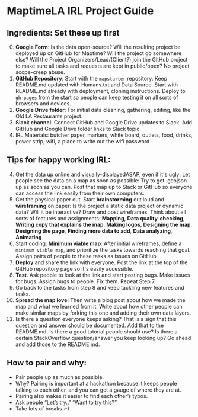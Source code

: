 # MaptimeLA IRL Project Guide

## Ingredients: Set these up first
0. **Google Form**: Is the data open-source? Will the resulting project be deployed up on GitHub for Maptime? Will the project go somewhere else? Will the Project Organizers/Lead/(Client?) join the GitHub project to make sure all tasks and requests are kept in public/open? No project scope-creep abuse.
1. **GitHub Repository**: Start with the `mapstarter` repository. Keep README.md updated with Humans.txt and Data Source. Start with README.md already with deployment, cloning instructions. Deploy to `gh-pages` from the start so people can keep testing it on all sorts of browsers and devices.
2. **Google Drive folder**: For initial data cleaning, gathering, editing, like the Old LA Restaurants project.
3. **Slack channel**: Connect GitHub and Google Drive updates to Slack. Add GitHub and Google Drive folder links to Slack topic.
4. IRL Materials: butcher paper, markers, white board, outlets, food, drinks, power strip, wifi, a place to write out the wifi password

## Tips for happy working IRL:
4. Get the data up online and visually-displayedASAP, even if it's ugly: Let people see the data on a map as soon as possible: Try to get .geojson up as soon as you can. Post that map up to Slack or GitHub so everyone can access the link easily from their own computers.
5. Get the physical paper out. Start **brainstorming** out loud and **wireframing** on paper: Is the project a static data project or dynamic data? Will it be interactive? Draw and post wireframes. Think about all sorts of features and assignments: **Mapping**, **Data quality-checking**, **Writing copy that explains the map**, **Making logos**, **Designing the map**, **Designing the page**, **Finding more data to add**, **Data analyzing**, **Animating**
6. Start coding: **Minimum viable map**: After initial wireframes, define a `minimum viable map`, and prioritize the tasks towards reaching that goal. Assign pairs of people to these tasks as issues on GitHub.
7. **Deploy** and share the link with everyone. Post the link at the top of the GitHub repository page so it's easily accessible.
8. **Test**. Ask people to look at the link and start posting bugs. Make issues for bugs. Assign bugs to people. Fix them. Repeat Step 7.
9. Go back to the tasks from step 8 and keep tackling new features and tasks.
10. **Spread the map love**! Then write a blog post about how we made the map and what we learned from it. Write about how other people can make similar maps by forking this one and adding their own data layers.
11. Is there a question everyone keeps asking? That is a sign that this question and answer should be documented. Add that to the README.md. Is there a good tutorial people should use? Is there a certain StackOverflow question/answer you keep looking up? Go ahead and add those to the README.md.

## How to pair and why:
- Pair people up as much as possible. 
- Why? Pairing is important at a hackathon because it keeps people talking to each other, and you can get a gauge of where they are at.
- Pairing also makes it easier to find each other’s typos.
- Ask people “Let’s try..” “Want to try this?”
- Take lots of breaks :-)

